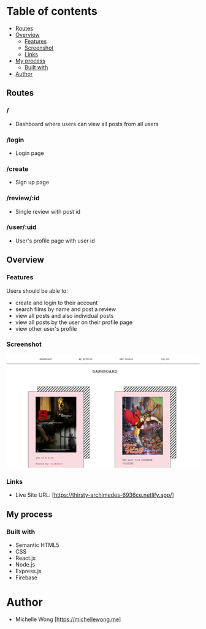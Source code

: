 # Table of contents

- [Routes](#routes)
- [Overview](#overview)
  - [Features](#features)
  - [Screenshot](#screenshot)
  - [Links](#links)
- [My process](#my-process)
  - [Built with](#built-with)
- [Author](#author)

## Routes

### /

- Dashboard where users can view all posts from all users

### /login

- Login page

### /create

- Sign up page

### /review/:id

- Single review with post id

### /user/:uid

- User's profile page with user id

## Overview

### Features

Users should be able to:

- create and login to their account
- search films by name and post a review
- view all posts and also individual posts
- view all posts by the user on their profile page
- view other user's profile

### Screenshot

![](public/film-preview.png)

### Links

- Live Site URL: [https://thirsty-archimedes-6936ce.netlify.app/]

## My process

### Built with

- Semantic HTML5
- CSS
- React.js
- Node.js
- Express.js
- Firebase

# Author

- Michelle Wong [https://michellewong.me]
